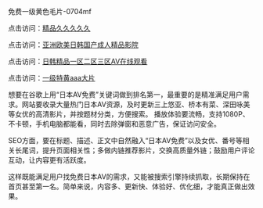 免费一级黄色毛片-0704mf

点击访问：<a href="https://tfda.pages.dev/">精品久久久久久</a>

点击访问：<a href="https://bsdf-5f5.pages.dev/">亚洲欧美日韩国产成人精品影院</a>

点击访问：<a href="https://cfad.pages.dev/">日韩精品一区二区三区AV在线观看</a>

点击访问：<a href="https://gfd-5xg.pages.dev/">一级特黄aaa大片</a>


想要在谷歌上用“日本AV免费”关键词做到排名第一，最重要的是精准满足用户需求。网站要收录大量热门日本AV资源，及时更新三上悠亚、桥本有菜、深田咏美等女优的高清影片，并按题材分类，方便搜索。
播放体验要流畅，支持1080P、不卡顿，手机电脑都能看，同时去除弹窗和恶意广告，保证访问安全。

SEO方面，要在标题、描述、正文中自然融入“日本AV免费”以及女优、番号等相关长尾词，提升页面相关性；多做内链推荐影片，交换高质量外链；鼓励用户评论互动，让内容更有活跃度。

这样既能满足用户找免费日本AV的需求，又能被搜索引擎持续抓取，长期保持在首页甚至第一名。简单来说，内容多、更新快、体验好、优化细，才能真正做出效果。

<span style="display:none;">[Canonical link](https://github.com/dd20250704/dd17 ）</span>



